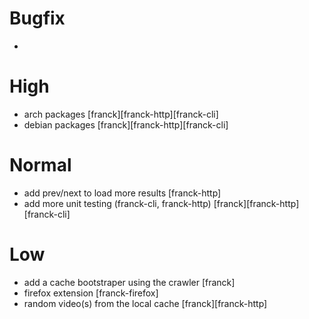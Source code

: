 # Bugfix
  -

# High
  - arch packages [franck][franck-http][franck-cli]
  - debian packages [franck][franck-http][franck-cli]

# Normal
  - add prev/next to load more results [franck-http]
  - add more unit testing (franck-cli, franck-http) [franck][franck-http][franck-cli]

# Low
  - add a cache bootstraper using the crawler [franck]
  - firefox extension [franck-firefox]
  - random video(s) from the local cache [franck][franck-http]
